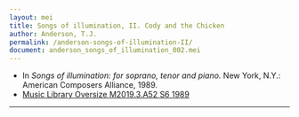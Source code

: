 ```yaml
---
layout: mei
title: Songs of illumination, II. Cody and the Chicken
author: Anderson, T.J.
permalink: /anderson-songs-of-illumination-II/
document: anderson_songs_of_illumination_002.mei
---
```


- In *Songs of illumination: for soprano, tenor and piano.* New York, N.Y.: American Composers Alliance, 1989.
- <a href="https://tufts-primo.hosted.exlibrisgroup.com/permalink/f/14dinuo/01TUN_ALMA21102270180003851" target="_blank">Music Library Oversize M2019.3.A52 S6 1989</a>

---
